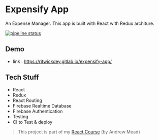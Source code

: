 # Expensify App

An Expense Manager. This app is built with React with Redux architure.

[![pipeline status](https://gitlab.com/ritwickdey/expensify-app/badges/master/pipeline.svg)](https://gitlab.com/ritwickdey/expensify-app/commits/master)

## Demo

* link : https://ritwickdey.gitlab.io/expensify-app/

## Tech Stuff

* React
* Redux
* React Routing
* Firebase Realtime Database
* Firebase Authentication
* Testing
* CI to Test & deploy

> This project is part of my [React Course](https://www.udemy.com/react-2nd-edition/) (by Andrew Mead)
